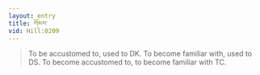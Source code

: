 ```yaml
---
layout: entry
title: གོམས་
vid: Hill:0209
---
```

> To be accustomed to, used to DK. To become familiar with, used to DS. To become accustomed to, to become familiar with TC.
